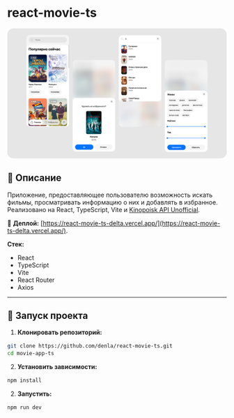 # react-movie-ts

![react-movie-ts-preview](preview.png)

## 📌 Описание

Приложение, предоставляющее пользователю возможность искать фильмы, просматривать информацию о них и добавлять в избранное.
Реализовано на React, TypeScript, Vite и [Kinopoisk API Unofficial](https://kinopoiskapiunofficial.tech/).

🔗 **Деплой:**
[https://react-movie-ts-delta.vercel.app/](https://react-movie-ts-delta.vercel.app/).

**Стек:**

- React
- TypeScript
- Vite
- React Router
- Axios

---

## 🚀 Запуск проекта

1. **Клонировать репозиторий:**

```bash
git clone https://github.com/denla/react-movie-ts.git
cd movie-app-ts
```

2. **Установить зависимости:**

```bash
npm install
```

2. **Запустить:**

```bash
npm run dev
```
